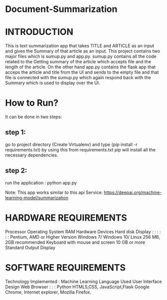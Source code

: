 # Document-Summarization

# INTRODUCTION

This is text summarization app that takes TITLE and ARTICLE as an input and gives the Summary of that article as an input. This project contains two major files which is sumup.py and app.py. sumup.py contains all the code related to the Getting summary of the article which accepts file and the length of the article. On the other hand app.py contains the flask app that acceps the article and title from the UI and sends to the empty file and that file is connected with the sumup.py which again respond back with the Summary which is used to display over the UI.

# How to Run?
It can be done in two steps:
## step 1:
go to project directory (Create Virtualenv) and type (pip install -r requirements.txt) by using this from requirements.txt pip will install all the necessary dependencies.
## step 2:
run the application : python app.py

Note: This app works similar to this api Service: https://deepai.org/machine-learning-model/summarization 

# HARDWARE REQUIREMENTS
Processor Operating System RAM
Hardware Devices Hard disk Display	: : : : : :	Pentium, AMD or Higher Version Windows 7/ Windows 10/ Linux 256 MB, 2GB recommended Keyboard with mouse and screen 10 GB or more
Standard Output Display

# SOFTWARE REQUIREMENTS
Technology Implemented	:	Machine Learning
Language Used
User Interface Design
Web Browser	: : :	Python
HTML5,CSS, JavaScript,Flask
Google Chrome, Internet explorer, Mozilla Firefox.
